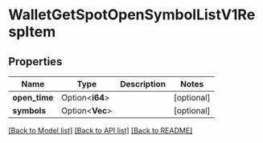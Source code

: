 # WalletGetSpotOpenSymbolListV1RespItem

## Properties

Name | Type | Description | Notes
------------ | ------------- | ------------- | -------------
**open_time** | Option<**i64**> |  | [optional]
**symbols** | Option<**Vec<String>**> |  | [optional]

[[Back to Model list]](../README.md#documentation-for-models) [[Back to API list]](../README.md#documentation-for-api-endpoints) [[Back to README]](../README.md)


